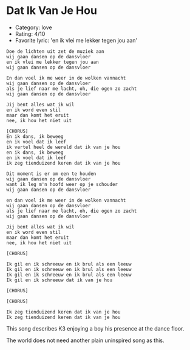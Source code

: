 # Dat Ik Van Je Hou

 * Category: love
 * Rating: 4/10
 * Favorite lyric: 'en ik vlei me lekker tegen jou aan'

```
Doe de lichten uit zet de muziek aan
wij gaan dansen op de dansvloer
en ik vlei me lekker tegen jou aan
wij gaan dansen op de dansvloer

En dan voel ik me weer in de wolken vannacht
wij gaan dansen op de dansvloer
als je lief naar me lacht, oh, die ogen zo zacht
wij gaan dansen op de dansvloer

Jij bent alles wat ik wil
en ik word even stil
maar dan komt het eruit
nee, ik hou het niet uit

[CHORUS]
En ik dans, ik beweeg
en ik voel dat ik leef
ik vertel heel de wereld dat ik van je hou
en ik dans, ik beweeg
en ik voel dat ik leef
ik zeg tienduizend keren dat ik van je hou

Dit moment is er om een te houden
wij gaan dansen op de dansvloer
want ik leg m'n hoofd weer op je schouder
wij gaan dansen op de dansvloer

en dan voel ik me weer in de wolken vannacht
wij gaan dansen op de dansvloer
als je lief naar me lacht, oh, die ogen zo zacht
wij gaan dansen op de dansvloer

Jij bent alles wat ik wil
en ik word even stil
maar dan komt het eruit
nee, ik hou het niet uit

[CHORUS]

Ik gil en ik schreeuw en ik brul als een leeuw
Ik gil en ik schreeuw en ik brul als een leeuw
Ik gil en ik schreeuw en ik brul als een leeuw
Ik gil en ik schreeuw dat ik van je hou

[CHORUS]

[CHORUS]

Ik zeg tienduizend keren dat ik van je hou
Ik zeg tienduizend keren dat ik van je hou
```

This song describes K3 enjoying a boy his presence at the dance floor.

The world does not need another plain uninspired song as this. 